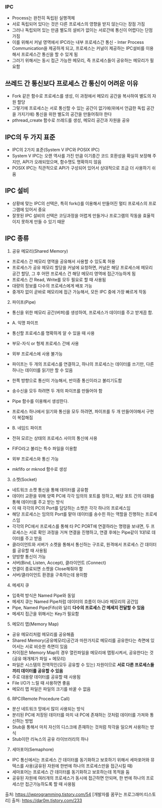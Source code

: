 ### IPC

- Process는 완전히 독립된 실행객체
- 서로 독립되어 있다는 것은 다른 프로세스의 영향을 받지 않는다는 장점 가짐
- 그러나 독립되어 있는 만큼 별도의 설비가 없이는 서로간에 통신이 어렵다는 단점 가짐
- 이를 위해서 커널 영역에서 IPC라는 내부 프로세스간 통신 - Inter Process Communication을 제공하게 되고, 프로세스는 커널이 제공하는 IPC설비를 이용해서 프로세스간 통신을 할 수 있게 됨
- 그러기 위해서는 동시 접근 가능한 메모리, 즉 프로세스들이 공유하는 메모리가 필요함

## 쓰레드 간 통신보다 프로세스 간 통신이 어려운 이유

- Fork 같은 함수로 프로세스를 생성, 이 과정에서 메모리 공간을 복사하여 별도의 자원 할당
- 그렇기에 프로세스는 서로 통신할 수 있는 공간이 없기에(위에서 언급한 독립 공간을 가지기에) 통신을 위한 별도의 공간을 만들어줘야 한다
- pthread_create 함수로 쓰레드를 생성, 메모리 공간과 자원을 공유

## IPC의 두 가지 표준

- IPC의 2가지 표준(System V IPC와 POSIX IPC)
- System V IPC는 오랜 역사를 가진 만큼 이기종간 코드 호환성을 확실히 보장해 주지만, API가 오래되었으며, 함수명도 명확하지 않음
- POSIX IPC는 직관적으로 API가 구성되어 있어서 상대적으로 조금 더 사용하기 쉬움

## IPC 설비

- 상황에 맞는 IPC의 선택은, 특히 fork()를 이용해서 만들어진 멀티 프로세스의 프로그램에 있어서 중요
- 잘못된 IPC 설비의 선택은 코딩과정을 어렵게 만들거나 프로그램의 작동을 효율적이지 못하게 만들 수 있기 때문

## IPC 종류

1. 공유 메모리(Shared Memory)

- 프로세스 간 메모리 영역을 공유해서 사용할 수 있도록 허용
- 프로세스가 공유 메모리 할당을 커널에 요청하면, 커널은 해당 프로세스에 메모리 공간 할당, 그 후 어떤 프로세스 건 해당 메모리 영역에 접근가능하게 됨
- 프로세스 간 Read, Write를 모두 필요로 할 때 사용됨
- 대량의 정보를 다수의 프로세스에게 배포 가능
- 중개자 없이 곧바로 메모리에 접근 가능해서, 모든 IPC 중에 가장 빠르게 작동

2. 파이프(Pipe)

- 통신을 위한 메모리 공간(버퍼)를 생성하여, 프로세스가 데이터를 주고 받게끔 함.
- A. 익명 파이프
- 통신할 프로세스를 명확하게 알 수 있을 때 사용
- 부모-자식 or 형제 프로세스 간에 사용
- 외부 프로세스에 사용 불가능
- 파이프는 두 개의 프로세스를 연결하고, 하나의 프로세스는 데이터를 쓰기만, 다른 하나는 데이터를 읽기만 할 수 있음
- 한쪽 방향으로 통신이 가능해서, 반이중 통신이라고 불리기도함
- 송수신을 모두 하려면 두 개의 파이프를 만들어야 함
- Pipe 함수를 이용해서 생성한다.
- 프로세스 하나에서 읽기와 통신을 모두 하려면, 파이프를 두 개 만들어야해서 구현이 복잡해짐

- B. 네임드 파이프
- 전혀 모르는 상태의 프로세스 사이의 통신에 사용
- FIFO라고 불리는 특수 파일을 이용함
- 외부 프로세스와 통신 가능
- mkfifo or mknod 함수로 생성

3. 소켓(Socket)

- 네트워크 소켓 통신을 통해 데이터를 공유함
- 데이터 교환을 위해 양쪽 PC에 각각 임의의 포트를 정하고, 해당 포트 간의 대화를 통해 데이터를 주고 받는 방식
- 이 때 각각의 PC의 Port를 담당하는 소켓은 각각 하나의 프로세스임
- 해당 프로세스는 임의의 Port를 맡아 데이터를 송수힌 하는 역할을 진행하는 프로세스임
- 각각의 PC에서 프로세스를 통해 타 PC PORT에 연결하라는 명령을 보내면, 두 프로세스는 서로 확인 과정을 거쳐 연결을 진행하고, 연결 후에는 Pipe같이 1대1로 데이터를 주고 받음
- 클라이언트와 서버가 소켓을 통해서 통신하는 구조로, 원격에서 프로세스 간 데이터를 공유할 때 사용됨
- 양방향 통신이 가능
- 서버(Bind, Listen, Accept), 클라이언트 (Connect)
- 연결이 종료되면 소켓을 Close해줘야 함
- 서버/클라이언트 환경을 구축하는데 용이함

4. 메세지 큐

- 입축력 방식은 Named Pipe와 동일
- 메세지 큐는 Named Pipe처럼 데이터의 흐름이 아니라 메모리의 공간임
- Pipe, Named Pipe(Fifo)와 달리 **다수의 프로세스 간 메세지 전달할 수 있음**
- 메세지 접근을 위해서는 Key가 필요함

5. 메모리 맵(Memory Map)

- 공유 메모리처럼 메모리를 공유해줌
- Shared Memory(공유메모리)공간과 마찬가지로 메모리를 공유한다는 측면에 있어서는 서로 비슷한 측면이 있음
- 차이점은 Memory Map의 경우 열린파일을 메모리에 맵핑시켜서, 공유한다는 것(공유 매개체가 파일 + 메모리)
- 파일은 시스템의 전역적인(모두 공유할 수 있는) 자원이므로 **서로 다른 프로세스들끼리 데이터를 공유할 수 있음**
- 주로 대용량 데이터를 공유할 때 사용됨
- File I/O가 느릴 때 사용하면 좋음
- 메모리 맵 파일은 파일의 크기를 바꿀 수 없음

6. RPC(Remote Procedure Call)

- 분산 네트워크 망에서 많이 사용되는 방식
- 분리된 PC에 저장된 데이터를 마치 내 PC에 존재하는 것처럼 데이터를 가져와 통신하는 방법
- Stub을 통해서 마치 자신의 디스크에 존재하는 것처럼 착각을 일으켜 사용하는 방식
- Stub이란 리눅스의 공유 라이브러리의 하나

7. 세마포어(Semaphore)

- IPC 통신에서는 프로세스 간 데이터를 동기화하고 보호하기 위해서 세마포어와 뮤텍스를 사용(공유된 자원에 한번에 하나의 프로세스만을 접근시킬 때)
- 세마포어는 프로세스 간 데이터를 동기화하고 보호하는데 목적을 둠
- 공유된 자원에 여러개의 프로세스가 동시에 접근하면 안되며, 한 번에 하나의 프로세스만 접근가능하도록 할 때 사용됨

출처: https://jwprogramming.tistory.com/54 [개발자를 꿈꾸는 프로그래머:티스토리]
출처: https://dar0m.tistory.com/233
